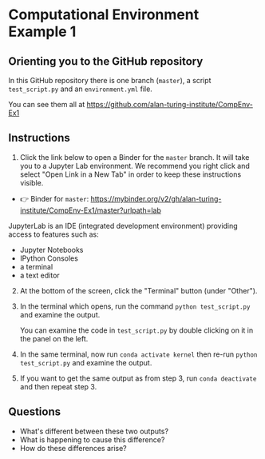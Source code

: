 # Computational Environment Example 1

## Orienting you to the GitHub repository

In this GitHub repository there is one branch (`master`), a script `test_script.py` and an `environment.yml` file.

You can see them all at https://github.com/alan-turing-institute/CompEnv-Ex1

## Instructions

1. Click the link below to open a Binder for the `master` branch.
  It will take you to a Jupyter Lab environment.
  We recommend you right click and select "Open Link in a New Tab" in order to keep these instructions visible.

* :point_right: Binder for `master`: https://mybinder.org/v2/gh/alan-turing-institute/CompEnv-Ex1/master?urlpath=lab

JupyterLab is an IDE (integrated development environment) providing access to features such as:
* Jupyter Notebooks
* IPython Consoles
* a terminal
* a text editor

2. At the bottom of the screen, click the "Terminal" button (under "Other").

3. In the terminal which opens, run the command `python test_script.py` and examine the output.

   You can examine the code in `test_script.py` by double clicking on it in the panel on the left.

4. In the same terminal, now run `conda activate kernel` then re-run `python test_script.py` and examine the output.

5. If you want to get the same output as from step 3, run `conda deactivate` and then repeat step 3.

## Questions

* What's different between these two outputs?
* What is happening to cause this difference?
* How do these differences arise?
